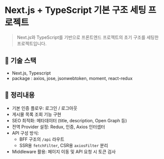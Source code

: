 # Next.js + TypeScript 기본 구조 세팅 프로젝트
> Next.js와 TypeScript를 기반으로 프론트엔드 프로젝트의 초기 구조를 세팅한 프로젝트입니다.

## 🔧 기술 스택
- Next.js, Typescript
- package : axios, jose, jsonwebtoken, moment, react-redux

## 💼 정리내용
- 기본 인증 플로우: 로그인 / 로그아웃
- 게시물 목록 조회 기능 구현
- SEO 최적화: 메타데이터 (title, description, Open Graph 등)
- 전역 Provider 설정: Redux, 인증, Axios 인터셉터
- API 구성 방식:  
  - BFF 구조의 `/api` 라우트  
  - SSR용 `fetchFilter`, CSR용 `axiosFilter` 분리
- Middleware 활용: 페이지 이동 및 API 요청 시 토큰 검사
